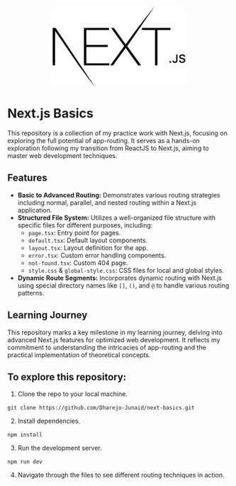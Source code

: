 <p align="center">
  <img src="https://github.com/Dharejo-Junaid/next-basics/blob/main/next.png" alt="NEXT.JS Logo" width="300" />
</p>

# Next.js Basics

This repository is a collection of my practice work with Next.js, focusing on exploring the full potential of app-routing. It serves as a hands-on exploration following my transition from ReactJS to Next.js, aiming to master web development techniques.

## Features

- **Basic to Advanced Routing:** Demonstrates various routing strategies including normal, parallel, and nested routing within a Next.js application.
- **Structured File System:** Utilizes a well-organized file structure with specific files for different purposes, including:
  - `page.tsx`: Entry point for pages.
  - `default.tsx`: Default layout components.
  - `layout.tsx`: Layout definition for the app.
  - `error.tsx`: Custom error handling components.
  - `not-found.tsx`: Custom 404 page.
  - `style.css` & `global-style.css`: CSS files for local and global styles.
- **Dynamic Route Segments:** Incorporates dynamic routing with Next.js using special directory names like `[]`, `()`, and `@` to handle various routing patterns.

## Learning Journey

This repository marks a key milestone in my learning journey, delving into advanced Next.js features for optimized web development. It reflects my commitment to understanding the intricacies of app-routing and the practical implementation of theoretical concepts.

## To explore this repository:

1. Clone the repo to your local machine.
```
git clone https://github.com/Dharejo-Junaid/next-basics.git
```
2. Install dependencies.
```
npm install
```
3. Run the development server.
```
npm run dev
```
4. Navigate through the files to see different routing techniques in action.

